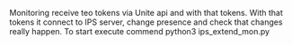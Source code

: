 Monitoring receive teo tokens via Unite api and with that tokens. With that tokens it connect to IPS server, change presence and check that changes really happen.
To start execute commend python3 ips_extend_mon.py
